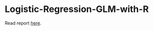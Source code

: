 # Logistic-Regression-GLM-with-R

Read report [here](https://github.com/MelGalera/Logistic-Regression-GLM-with-R/blob/main/index.md).

